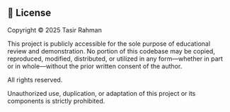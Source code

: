 ## 📄 License

Copyright © 2025 Tasir Rahman

This project is publicly accessible for the sole purpose of educational review and demonstration. No portion of this codebase may be copied, reproduced, modified, distributed, or utilized in any form—whether in part or in whole—without the prior written consent of the author.

All rights reserved.

Unauthorized use, duplication, or adaptation of this project or its components is strictly prohibited.

